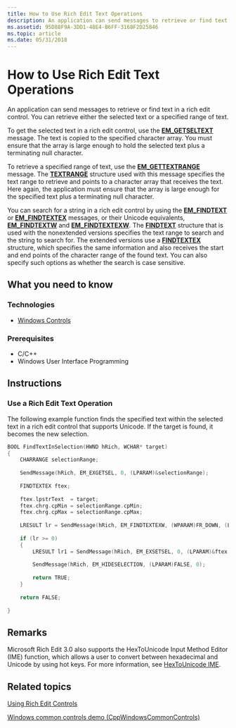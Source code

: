 ```yaml
---
title: How to Use Rich Edit Text Operations
description: An application can send messages to retrieve or find text in a rich edit control. You can retrieve either the selected text or a specified range of text.
ms.assetid: 95D88F9A-3DD1-48E4-B6FF-3168F2D25846
ms.topic: article
ms.date: 05/31/2018
---
```


# How to Use Rich Edit Text Operations

An application can send messages to retrieve or find text in a rich edit control. You can retrieve either the selected text or a specified range of text.

To get the selected text in a rich edit control, use the [**EM\_GETSELTEXT**](em-getseltext.md) message. The text is copied to the specified character array. You must ensure that the array is large enough to hold the selected text plus a terminating null character.

To retrieve a specified range of text, use the [**EM\_GETTEXTRANGE**](em-gettextrange.md) message. The [**TEXTRANGE**](/windows/win32/api/richedit/ns-richedit-textrangea) structure used with this message specifies the text range to retrieve and points to a character array that receives the text. Here again, the application must ensure that the array is large enough for the specified text plus a terminating null character.

You can search for a string in a rich edit control by using the [**EM\_FINDTEXT**](em-findtext.md) or [**EM\_FINDTEXTEX**](em-findtextex.md) messages, or their Unicode equivalents, [**EM\_FINDTEXTW**](em-findtextw.md) and [**EM\_FINDTEXTEXW**](em-findtextexw.md). The [**FINDTEXT**](/windows/win32/api/richedit/ns-richedit-findtexta) structure that is used with the nonextended versions specifies the text range to search and the string to search for. The extended versions use a [**FINDTEXTEX**](/windows/desktop/api/Richedit/ns-richedit-findtextexa) structure, which specifies the same information and also receives the start and end points of the character range of the found text. You can also specify such options as whether the search is case sensitive.

## What you need to know

### Technologies

-   [Windows Controls](window-controls.md)

### Prerequisites

-   C/C++
-   Windows User Interface Programming

## Instructions

### Use a Rich Edit Text Operation

The following example function finds the specified text within the selected text in a rich edit control that supports Unicode. If the target is found, it becomes the new selection.


```C++
BOOL FindTextInSelection(HWND hRich, WCHAR* target)
{
    CHARRANGE selectionRange;
    
    SendMessage(hRich, EM_EXGETSEL, 0, (LPARAM)&selectionRange);
    
    FINDTEXTEX ftex;
    
    ftex.lpstrText  = target;
    ftex.chrg.cpMin = selectionRange.cpMin;
    ftex.chrg.cpMax = selectionRange.cpMax;
    
    LRESULT lr = SendMessage(hRich, EM_FINDTEXTEXW, (WPARAM)FR_DOWN, (LPARAM) &ftex);
    
    if (lr >= 0)
    {
        LRESULT lr1 = SendMessage(hRich, EM_EXSETSEL, 0, (LPARAM)&ftex.chrgText);
        
        SendMessage(hRich, EM_HIDESELECTION, (LPARAM)FALSE, 0);
        
        return TRUE;
    }
    
    return FALSE;
    
}
```



## Remarks

Microsoft Rich Edit 3.0 also supports the HexToUnicode Input Method Editor (IME) function, which allows a user to convert between hexadecimal and Unicode by using hot keys. For more information, see [HexToUnicode IME](https://docs.microsoft.com/windows/desktop/Intl/hextounicode-ime).

## Related topics

<dl> <dt>

[Using Rich Edit Controls](using-rich-edit-controls.md)
</dt> <dt>

[Windows common controls demo (CppWindowsCommonControls)](https://code.msdn.microsoft.com/CppWindowsCommonControls-9ea0de64)
</dt> </dl>

 

 




